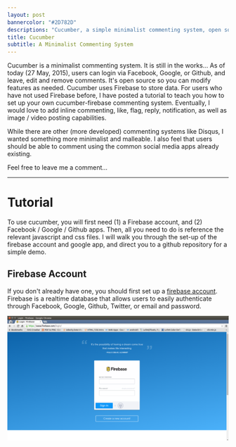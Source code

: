 ```yaml
---
layout: post
bannercolor: "#2D782D"
descriptions: "Cucumber, a simple minimalist commenting system, open source, and still in development..."
title: Cucumber
subtitle: A Minimalist Commenting System
---
```



Cucumber is a minimalist commenting system. It is still in the works...  As of today (27 May, 2015), users can login via Facebook, Google, or Github, and leave, edit and remove comments. It's open source so you can modify features as needed. Cucumber uses Firebase to store data. For users who have not used Firebase before, I have posted a tutorial to teach you how to set up your own cucumber-firebase commenting system. Eventually, I would love to add inline commenting, like, flag, reply, notification, as well as image / video posting capabilities.

While there are other (more developed) commenting systems like Disqus, I wanted something more minimalist and malleable. I also feel that users should be able to comment using the common social media apps already existing.

Feel free to leave me a comment...

***

# Tutorial
To use cucumber, you will first need (1) a Firebase account, and (2) Facebook / Google / Github apps. Then, all you need to do is reference the relevant javascript and css files. I will walk you through the set-up of the firebase account and google app, and direct you to a github repository for a simple demo.

## Firebase Account
If you don't already have one, you should first set up a [firebase account](https://www.firebase.com/login/). Firebase is a realtime database that allows users to easily authenticate through Facebook, Google, Github, Twitter, or email and password.
<div><img class='eg'src='img/firelogin.png'></div>
